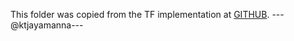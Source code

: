 This folder was copied from the TF implementation at [GITHUB](https://github.com/fwillett/speechBCI/tree/main/NeuralDecoder/neuralDecoder/utils).
---@ktjayamanna---